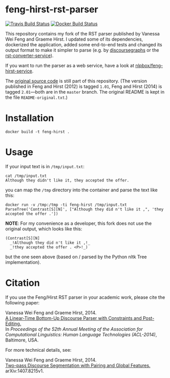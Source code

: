 # feng-hirst-rst-parser

[![Travis Build Status](https://travis-ci.org/arne-cl/feng-hirst-rst-parser.svg?branch=master)](https://travis-ci.org/arne-cl/feng-hirst-rst-parser)
[![Docker Build Status](https://img.shields.io/docker/cloud/build/nlpbox/feng-hirst-rst-parser.svg)](https://hub.docker.com/r/nlpbox/feng-hirst-rst-parser)

This repository contains my fork of the RST parser published by
Vanessa Wei Feng and Graeme Hirst. I updated some of its dependencies,
dockerized the application, added some end-to-end tests and changed its
output format to make it simpler to parse (e.g. by [discoursegraphs](https://github.com/arne-cl/discoursegraphs)
or the [rst-converter-service](https://arne-cl@github.com/NLPbox/rst-converter-service)).

If you want to run the parser as a web service, have a look at
[nlpbox/feng-hirst-service](https://github.com/nlpbox/feng-hirst-service).

The [original source code](http://www.cs.toronto.edu/~weifeng/software.html)
is still part of this repository. (The version published in Feng and Hirst (2012)
is tagged `1.01`, Feng and Hirst (2014) is tagged `2.01`—both are
in the `master` branch. The original README is kept in the file
`README-original.txt`.)



# Installation

```
docker build -t feng-hirst .
```

# Usage

If your input text is in `/tmp/input.txt`:

```
cat /tmp/input.txt
Although they didn't like it, they accepted the offer.
```

you can map the `/tmp` directory into the container and parse the text like
this:

```
docker run -v /tmp:/tmp -ti feng-hirst /tmp/input.txt
ParseTree('Contrast[S][N]', ["Although they did n't like it ,", 'they accepted the offer .'])
```

**NOTE**: For my convenience as a developer, this fork does not use the
original output, which looks like this:

```
(Contrast[S][N]
  _!Although they did n't like it ,!_
  _!they accepted the offer . <P>!_)
```

but the one seen above (based on / parsed by the Python nltk Tree implementation).


# Citation

If you use the Feng/Hirst RST parser in your academic work, please cite the following paper:

Vanessa Wei Feng and Graeme Hirst, 2014.  
[A Linear-Time Bottom-Up Discourse Parser with Constraints and Post-Editing.](http://aclweb.org/anthology/P14-1048)  
In _Proceedings of the 52th Annual Meeting of the Association for Computational Linguistics: Human Language Technologies (ACL-2014)_, Baltimore, USA. 

For more technical details, see:

Vanessa Wei Feng and Graeme Hirst, 2014.  
[Two-pass Discourse Segmentation with Pairing and Global Features.](http://arxiv.org/abs/1407.8215)  
arXiv:1407.8215v1.
